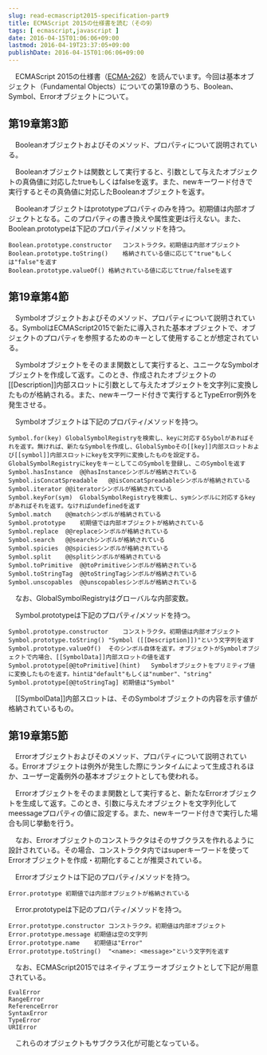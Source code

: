 ```yaml
---
slug: read-ecmascript2015-specification-part9
title: ECMAScript 2015の仕様書を読む（その9）
tags: [ ecmascript,javascript ]
date: 2016-04-15T01:06:06+09:00
lastmod: 2016-04-19T23:37:05+09:00
publishDate: 2016-04-15T01:06:06+09:00
---
```


　ECMAScript 2015の仕様書（[ECMA-262](http://www.ecma-international.org/publications/standards/Ecma-262.htm)）を読んでいます。今回は基本オブジェクト（Fundamental Objects）についての第19章のうち、Boolean、Symbol、Errorオブジェクトについて。

## 第19章第3節


　Booleanオブジェクトおよびそのメソッド、プロパティについて説明されている。

　Booleanオブジェクトは関数として実行すると、引数として与えたオブジェクトの真偽値に対応したtrueもしくはfalseを返す。また、newキーワード付きで実行するとその真偽値に対応したBooleanオブジェクトを返す。

　Booleanオブジェクトはprototypeプロパティのみを持つ。初期値は内部オブジェクトとなる。このプロパティの書き換えや属性変更は行えない。また、Boolean.prototypeは下記のプロパティ/メソッドを持つ。

```
Boolean.prototype.constructor	コンストラクタ。初期値は内部オブジェクト
Boolean.prototype.toString()	格納されている値に応じて"true"もしくは"false"を返す
Boolean.prototype.valueOf()	格納されている値に応じてtrue/falseを返す
```

## 第19章第4節


　Symbolオブジェクトおよびそのメソッド、プロパティについて説明されている。SymbolはECMAScript2015で新たに導入された基本オブジェクトで、オブジェクトのプロパティを参照するためのキーとして使用することが想定されている。

　Symbolオブジェクトをそのまま関数として実行すると、ユニークなSymbolオブジェクトを作成して返す。このとき、作成されたオブジェクトの[[Description]]内部スロットに引数として与えたオブジェクトを文字列に変換したものが格納される。また、newキーワード付きで実行するとTypeError例外を発生させる。

　Symbolオブジェクトは下記のプロパティ/メソッドを持つ。

```
Symbol.for(key)	GlobalSymbolRegistryを検索し、keyに対応するSybolがあればそれを返す。無ければ、新たなSymbolを作成し、GlobalSymboその[[key]]内部スロットおよび[[symbol]]内部スロットにkeyを文字列に変換したものを設定する。GlobalSymbolRegistryにkeyをキーとしてこのSymbolを登録し、このSymbolを返す
Symbol.hasInstance	@@hasInstanceシンボルが格納されている
Symbol.isConcatSpreadable	@@isConcatSpreadableシンボルが格納されている
Symbol.iterator	@@iteratorシンボルが格納されている
Symbol.keyFor(sym)	GlobalSymbolRegistryを検索し、symシンボルに対応するkeyがあればそれを返す。なければundefinedを返す
Symbol.match	@@matchシンボルが格納されている
Symbol.prototype	初期値では内部オブジェクトが格納されている
Symbol.replace	@@replaceシンボルが格納されている
Symbol.search	@@searchシンボルが格納されている
Symbol.spicies	@@spiciesシンボルが格納されている
Symbol.split	@@splitシンボルが格納されている
Symbol.toPrimitive	@@toPrimitiveシンボルが格納されている
Symbol.toStringTag	@@toStringTagシンボルが格納されている
Symbol.unscopables	@@unscopablesシンボルが格納されている
```

　なお、GlobalSymbolRegistryはグローバルな内部変数。

　Symbol.prototypeは下記のプロパティ/メソッドを持つ。

```
Symbol.prototype.constructor	コンストラクタ。初期値は内部オブジェクト
Symbol.prototype.toString()	"Symbol ([[Description]])"という文字列を返す
Symbol.prototype.valueOf()	そのシンボル自体を返す。オブジェクトがSymbolオブジェクトで内場合、[[SymbolData]]内部スロットの値を返す
Symbol.prototype[@@toPrimitive](hint)	Symbolオブジェクトをプリミティブ値に変換したものを返す。hintは"default"もしくは"number"、"string"
Symbol.prototype[@@toStringTag]	初期値は"Symbol"
```

　[[SymbolData]]内部スロットは、そのSymbolオブジェクトの内容を示す値が格納されているもの。

## 第19章第5節


　Errorオブジェクトおよびそのメソッド、プロパティについて説明されている。Errorオブジェクトは例外が発生した際にランタイムによって生成されるほか、ユーザー定義例外の基本オブジェクトとしても使われる。

　Errorオブジェクトをそのまま関数として実行すると、新たなErrorオブジェクトを生成して返す。このとき、引数に与えたオブジェクトを文字列化してmeessageプロパティの値に設定する。また、newキーワード付きで実行した場合も同じ挙動を行う。

　なお、Errorオブジェクトのコンストラクタはそのサブクラスを作れるように設計されている。その場合、コンストラクタ内ではsuperキーワードを使ってErrorオブジェクトを作成・初期化することが推奨されている。

　Errorオブジェクトは下記のプロパティ/メソッドを持つ。

```
Error.prototype	初期値では内部オブジェクトが格納されている
```

　Error.prototypeは下記のプロパティ/メソッドを持つ。

```
Error.prototype.constructor	コンストラクタ。初期値は内部オブジェクト
Error.prototype.message	初期値は空の文字列
Error.prototype.name	初期値は"Error"
Error.prototype.toString()	"<name>: <message>"という文字列を返す
```

　なお、ECMAScript2015ではネイティブエラーオブジェクトとして下記が用意されている。

```
EvalError
RangeError
ReferenceError
SyntaxError
TypeError
URIError
```

　これらのオブジェクトもサブクラス化が可能となっている。

